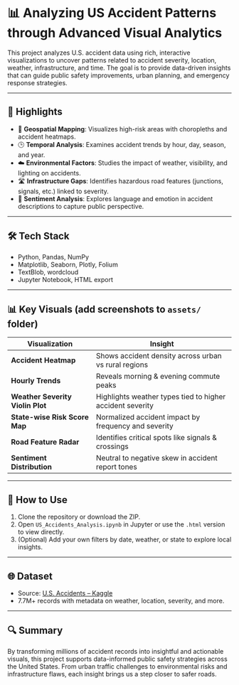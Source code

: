 # 📊 Analyzing US Accident Patterns through Advanced Visual Analytics

This project analyzes U.S. accident data using rich, interactive visualizations to uncover patterns related to accident severity, location, weather, infrastructure, and time. The goal is to provide data-driven insights that can guide public safety improvements, urban planning, and emergency response strategies.

---

## 🚀 Highlights

- 📍 **Geospatial Mapping**: Visualizes high-risk areas with choropleths and accident heatmaps.
- 🕒 **Temporal Analysis**: Examines accident trends by hour, day, season, and year.
- ☁️ **Environmental Factors**: Studies the impact of weather, visibility, and lighting on accidents.
- 🛣️ **Infrastructure Gaps**: Identifies hazardous road features (junctions, signals, etc.) linked to severity.
- 💬 **Sentiment Analysis**: Explores language and emotion in accident descriptions to capture public perspective.

---

## 🛠️ Tech Stack

- Python, Pandas, NumPy
- Matplotlib, Seaborn, Plotly, Folium
- TextBlob, wordcloud
- Jupyter Notebook, HTML export

---

## 📊 Key Visuals (add screenshots to `assets/` folder)

| Visualization                      | Insight                                                       |
|-----------------------------------|---------------------------------------------------------------|
| **Accident Heatmap**              | Shows accident density across urban vs rural regions         |
| **Hourly Trends**                 | Reveals morning & evening commute peaks                      |
| **Weather Severity Violin Plot**  | Highlights weather types tied to higher accident severity     |
| **State-wise Risk Score Map**     | Normalized accident impact by frequency and severity         |
| **Road Feature Radar**            | Identifies critical spots like signals & crossings            |
| **Sentiment Distribution**        | Neutral to negative skew in accident report tones             |

---

## 📌 How to Use

1. Clone the repository or download the ZIP.
2. Open `US_Accidents_Analysis.ipynb` in Jupyter or use the `.html` version to view directly.
3. (Optional) Add your own filters by date, weather, or state to explore local insights.

---

## 🌐 Dataset

- Source: [U.S. Accidents – Kaggle](https://www.kaggle.com/datasets/sobhanmoosavi/us-accidents)
- 7.7M+ records with metadata on weather, location, severity, and more.

---

## 🔍 Summary

By transforming millions of accident records into insightful and actionable visuals, this project supports data-informed public safety strategies across the United States. From urban traffic challenges to environmental risks and infrastructure flaws, each insight brings us a step closer to safer roads.



